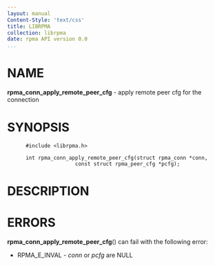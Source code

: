 ```yaml
---
layout: manual
Content-Style: 'text/css'
title: LIBRPMA
collection: librpma
date: rpma API version 0.0
...
```


[comment]: <> (SPDX-License-Identifier: BSD-3-Clause)
[comment]: <> (Copyright 2020, Intel Corporation)

NAME
====

**rpma\_conn\_apply\_remote\_peer\_cfg** - apply remote peer cfg for the
connection

SYNOPSIS
========

          #include <librpma.h>

          int rpma_conn_apply_remote_peer_cfg(struct rpma_conn *conn,
                          const struct rpma_peer_cfg *pcfg);

DESCRIPTION
===========

ERRORS
======

**rpma\_conn\_apply\_remote\_peer\_cfg**() can fail with the following
error:

-   RPMA\_E\_INVAL - *conn* or *pcfg* are NULL
